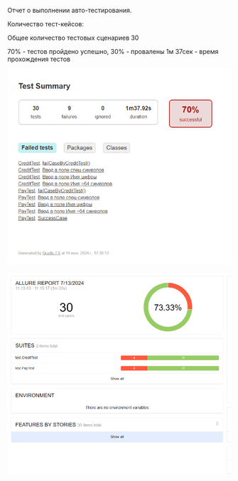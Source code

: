 Отчет о выполнении авто-тестирования.

Количество тест-кейсов:

Общее количество тестовых сценариев 30

70% - тестов пройдено успешно,
30% - провалены
1м 37сек - время прохождения тестов

![img.png](GradleReport.png)

![img.png](img.png)